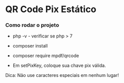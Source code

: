 # QR Code Pix Estático

### Como rodar o projeto

* php -v - verificar se php > 7

* composer install

* composer require mpdf/qrcode

* Em setPixKey, coloque sua chave pix válida.

Dica: Não use caracteres especiais em nenhum lugar!